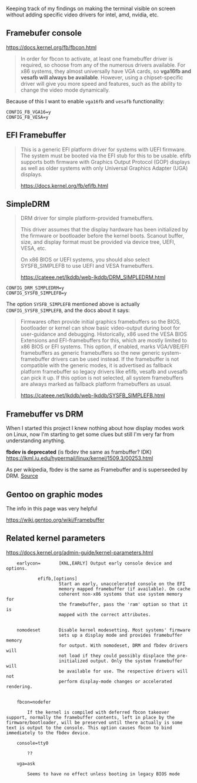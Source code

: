 Keeping track of my findings on making the terminal visible on screen without adding specific video drivers for intel, amd, nvidia, etc.


## Framebufer console

https://docs.kernel.org/fb/fbcon.html


> In order for fbcon to activate, at least one framebuffer driver is required, so choose from any of the numerous drivers available. For x86 systems, they almost universally have VGA cards, so **vga16fb and vesafb will always be available**. However, using a chipset-specific driver will give you more speed and features, such as the ability to change the video mode dynamically.

Because of this I want to enable `vga16fb` and `vesafb` functionality:

```
CONFIG_FB_VGA16=y
CONFIG_FB_VESA=y
```

## EFI Framebuffer

> This is a generic EFI platform driver for systems with UEFI firmware. The system must be booted via the EFI stub for this to be usable. efifb supports both firmware with Graphics Output Protocol (GOP) displays as well as older systems with only Universal Graphics Adapter (UGA) displays.
> 
> https://docs.kernel.org/fb/efifb.html


## SimpleDRM


> DRM driver for simple platform-provided framebuffers.
>
> This driver assumes that the display hardware has been initialized by the firmware or bootloader before the kernel boots. Scanout buffer, size, and display format must be provided via device tree, UEFI, VESA, etc.
>
> On x86 BIOS or UEFI systems, you should also select SYSFB_SIMPLEFB to use UEFI and VESA framebuffers.
>
> https://cateee.net/lkddb/web-lkddb/DRM_SIMPLEDRM.html

```
CONFIG_DRM_SIMPLEDRM=y
CONFIG_SYSFB_SIMPLEFB=y
```

The option `SYSFB_SIMPLEFB` mentioned above is actually `CONFIG_SYSFB_SIMPLEFB`, and the docs about it says:

> Firmwares often provide initial graphics framebuffers so the BIOS, bootloader or kernel can show basic video-output during boot for user-guidance and debugging. Historically, x86 used the VESA BIOS Extensions and EFI-framebuffers for this, which are mostly limited to x86 BIOS or EFI systems. This option, if enabled, marks VGA/VBE/EFI framebuffers as generic framebuffers so the new generic system-framebuffer drivers can be used instead. If the framebuffer is not compatible with the generic modes, it is advertised as fallback platform framebuffer so legacy drivers like efifb, vesafb and uvesafb can pick it up. If this option is not selected, all system framebuffers are always marked as fallback platform framebuffers as usual.
>
> https://cateee.net/lkddb/web-lkddb/SYSFB_SIMPLEFB.html


## Framebuffer vs DRM

When I started this project I knew nothing about how display modes work on Linux, now I'm starting to get some clues but still I'm very far from understanding anything.


**fbdev is deprecated** (is fbdev the same as frambuffer? IDK)
https://lkml.iu.edu/hypermail/linux/kernel/1509.3/00253.html

As per wikipedia, fbdev is the same as Framebuffer and is superseeded by DRM. [Source](https://en.wikipedia.org/wiki/Linux_framebuffer)


## Gentoo on graphic modes

The info in this page was very helpful

https://wiki.gentoo.org/wiki/Framebuffer


## Related kernel parameters

https://docs.kernel.org/admin-guide/kernel-parameters.html


        earlycon=       [KNL,EARLY] Output early console device and options.

                efifb,[options]
                        Start an early, unaccelerated console on the EFI
                        memory mapped framebuffer (if available). On cache
                        coherent non-x86 systems that use system memory for
                        the framebuffer, pass the 'ram' option so that it is
                        mapped with the correct attributes.


        nomodeset       Disable kernel modesetting. Most systems' firmware
                        sets up a display mode and provides framebuffer memory
                        for output. With nomodeset, DRM and fbdev drivers will
                        not load if they could possibly displace the pre-
                        initialized output. Only the system framebuffer will
                        be available for use. The respective drivers will not
                        perform display-mode changes or accelerated rendering.


        fbcon=nodefer

            If the kernel is compiled with deferred fbcon takeover support, normally the framebuffer contents, left in place by the firmware/bootloader, will be preserved until there actually is some text is output to the console. This option causes fbcon to bind immediately to the fbdev device.

        console=tty0

            ??

        vga=ask

            Seems to have no effect unless booting in legacy BIOS mode




